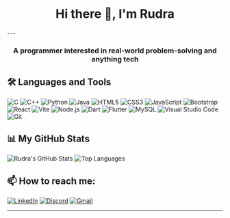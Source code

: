 <h1 align="center">Hi there 👋, I'm Rudra</h1>
---
<h3 align="center">A programmer interested in real-world problem-solving and anything tech</h3>


## 🛠️ Languages and Tools
![C](https://img.shields.io/badge/C-A8B9CC.svg?logo=c&logoColor=white)
![C++](https://img.shields.io/badge/C++-00599C.svg?logo=c%2B%2B&logoColor=white)
![Python](https://img.shields.io/badge/Python-3776AB.svg?logo=python&logoColor=white)
![Java](https://img.shields.io/badge/Java-007396.svg?logo=java&logoColor=white)
![HTML5](https://img.shields.io/badge/HTML5-E34F26.svg?logo=html5&logoColor=white)
![CSS3](https://img.shields.io/badge/CSS3-1572B6.svg?logo=css3&logoColor=white)
![JavaScript](https://img.shields.io/badge/JavaScript-F7DF1E.svg?logo=javascript&logoColor=black)
![Bootstrap](https://img.shields.io/badge/Bootstrap-563D7C.svg?logo=bootstrap&logoColor=white)
![React](https://img.shields.io/badge/React-61DAFB.svg?logo=react&logoColor=black)
![Vite](https://img.shields.io/badge/Vite-646CFF.svg?logo=vite&logoColor=white)
![Node.js](https://img.shields.io/badge/Node.js-339933.svg?logo=node.js&logoColor=white)
![Dart](https://img.shields.io/badge/Dart-0175C2.svg?logo=dart&logoColor=white)
![Flutter](https://img.shields.io/badge/Flutter-02569B.svg?logo=flutter&logoColor=white)
![MySQL](https://img.shields.io/badge/MySQL-4479A1.svg?logo=mysql&logoColor=white)
![Visual Studio Code](https://img.shields.io/badge/VS%20Code-0078D4.svg?logo=visual-studio-code&logoColor=white)
![Git](https://img.shields.io/badge/Git-F05032.svg?logo=git&logoColor=white)


## 📊 My GitHub Stats
![Rudra's GitHub Stats](https://github-readme-stats.vercel.app/api?username=RudraJy&show_icons=true&theme=cobalt)
![Top Languages](https://github-readme-stats.vercel.app/api/top-langs/?username=RudraJy&layout=compact&theme=cobalt)

## 📫 How to reach me:
[![LinkedIn](https://img.shields.io/badge/LinkedIn-0077B5.svg?style=for-the-badge&logo=linkedin&logoColor=white)](https://www.linkedin.com/in/your-linkedin-username)
[![Discord](https://img.shields.io/badge/Discord-5865F2.svg?style=for-the-badge&logo=discord&logoColor=white)](https://discord.com/users/486491687334445076)
[![Gmail](https://img.shields.io/badge/Email-D14836.svg?style=for-the-badge&logo=gmail&logoColor=white)](mailto:jyot.rud2003@gmail.com)

---
